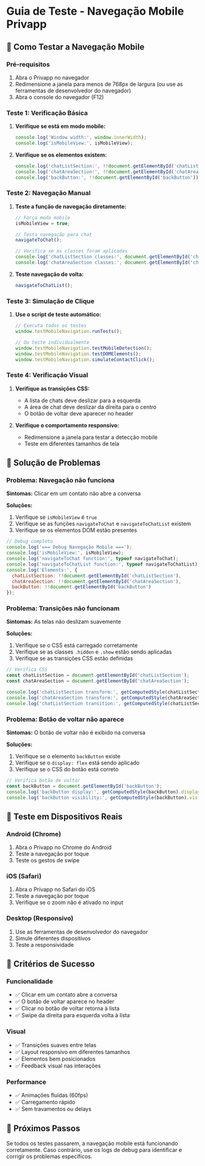 # Guia de Teste - Navegação Mobile Privapp

## 🧪 Como Testar a Navegação Mobile

### Pré-requisitos
1. Abra o Privapp no navegador
2. Redimensione a janela para menos de 768px de largura (ou use as ferramentas de desenvolvedor do navegador)
3. Abra o console do navegador (F12)

### Teste 1: Verificação Básica

1. **Verifique se está em modo mobile:**
   ```javascript
   console.log('Window width:', window.innerWidth);
   console.log('isMobileView:', isMobileView);
   ```

2. **Verifique se os elementos existem:**
   ```javascript
   console.log('chatListSection:', !!document.getElementById('chatListSection'));
   console.log('chatAreaSection:', !!document.getElementById('chatAreaSection'));
   console.log('backButton:', !!document.getElementById('backButton'));
   ```

### Teste 2: Navegação Manual

1. **Teste a função de navegação diretamente:**
   ```javascript
   // Força modo mobile
   isMobileView = true;
   
   // Testa navegação para chat
   navigateToChat();
   
   // Verifica se as classes foram aplicadas
   console.log('chatListSection classes:', document.getElementById('chatListSection').className);
   console.log('chatAreaSection classes:', document.getElementById('chatAreaSection').className);
   ```

2. **Teste navegação de volta:**
   ```javascript
   navigateToChatList();
   ```

### Teste 3: Simulação de Clique

1. **Use o script de teste automático:**
   ```javascript
   // Executa todos os testes
   window.testMobileNavigation.runTests();
   
   // Ou teste individualmente
   window.testMobileNavigation.testMobileDetection();
   window.testMobileNavigation.testDOMElements();
   window.testMobileNavigation.simulateContactClick();
   ```

### Teste 4: Verificação Visual

1. **Verifique as transições CSS:**
   - A lista de chats deve deslizar para a esquerda
   - A área de chat deve deslizar da direita para o centro
   - O botão de voltar deve aparecer no header

2. **Verifique o comportamento responsivo:**
   - Redimensione a janela para testar a detecção mobile
   - Teste em diferentes tamanhos de tela

## 🔧 Solução de Problemas

### Problema: Navegação não funciona
**Sintomas:** Clicar em um contato não abre a conversa

**Soluções:**
1. Verifique se `isMobileView` é `true`
2. Verifique se as funções `navigateToChat` e `navigateToChatList` existem
3. Verifique se os elementos DOM estão presentes

```javascript
// Debug completo
console.log('=== Debug Navegação Mobile ===');
console.log('isMobileView:', isMobileView);
console.log('navigateToChat function:', typeof navigateToChat);
console.log('navigateToChatList function:', typeof navigateToChatList);
console.log('Elements:', {
  chatListSection: !!document.getElementById('chatListSection'),
  chatAreaSection: !!document.getElementById('chatAreaSection'),
  backButton: !!document.getElementById('backButton')
});
```

### Problema: Transições não funcionam
**Sintomas:** As telas não deslizam suavemente

**Soluções:**
1. Verifique se o CSS está carregado corretamente
2. Verifique se as classes `.hidden` e `.show` estão sendo aplicadas
3. Verifique se as transições CSS estão definidas

```javascript
// Verifica CSS
const chatListSection = document.getElementById('chatListSection');
const chatAreaSection = document.getElementById('chatAreaSection');

console.log('chatListSection transform:', getComputedStyle(chatListSection).transform);
console.log('chatAreaSection transform:', getComputedStyle(chatAreaSection).transform);
console.log('chatListSection transition:', getComputedStyle(chatListSection).transition);
```

### Problema: Botão de voltar não aparece
**Sintomas:** O botão de voltar não é exibido na conversa

**Soluções:**
1. Verifique se o elemento `backButton` existe
2. Verifique se o `display: flex` está sendo aplicado
3. Verifique se o CSS do botão está correto

```javascript
// Verifica botão de voltar
const backButton = document.getElementById('backButton');
console.log('backButton display:', getComputedStyle(backButton).display);
console.log('backButton visibility:', getComputedStyle(backButton).visibility);
```

## 📱 Teste em Dispositivos Reais

### Android (Chrome)
1. Abra o Privapp no Chrome do Android
2. Teste a navegação por toque
3. Teste os gestos de swipe

### iOS (Safari)
1. Abra o Privapp no Safari do iOS
2. Teste a navegação por toque
3. Verifique se o zoom não é ativado no input

### Desktop (Responsivo)
1. Use as ferramentas de desenvolvedor do navegador
2. Simule diferentes dispositivos
3. Teste a responsividade

## 🎯 Critérios de Sucesso

### Funcionalidade
- ✅ Clicar em um contato abre a conversa
- ✅ O botão de voltar aparece no header
- ✅ Clicar no botão de voltar retorna à lista
- ✅ Swipe da direita para esquerda volta à lista

### Visual
- ✅ Transições suaves entre telas
- ✅ Layout responsivo em diferentes tamanhos
- ✅ Elementos bem posicionados
- ✅ Feedback visual nas interações

### Performance
- ✅ Animações fluidas (60fps)
- ✅ Carregamento rápido
- ✅ Sem travamentos ou delays

## 🚀 Próximos Passos

Se todos os testes passarem, a navegação mobile está funcionando corretamente. Caso contrário, use os logs de debug para identificar e corrigir os problemas específicos. 